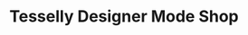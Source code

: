 ---
title: "Tesselly Designer Mode Shop"
url: /karlsbad/tesselly-designer-mode-shop/
shop: Einkaufszentrum
---